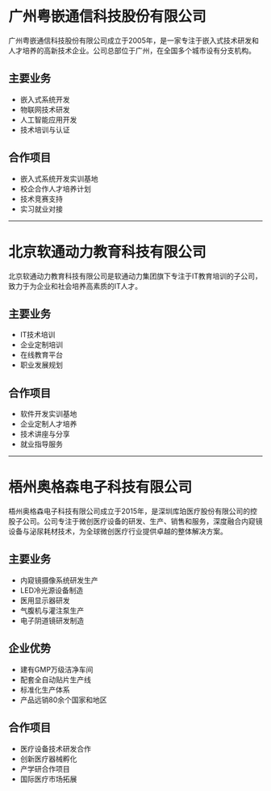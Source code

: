 # 广州粤嵌通信科技股份有限公司

广州粤嵌通信科技股份有限公司成立于2005年，是一家专注于嵌入式技术研发和人才培养的高新技术企业。公司总部位于广州，在全国多个城市设有分支机构。

## 主要业务
- 嵌入式系统开发
- 物联网技术研发
- 人工智能应用开发
- 技术培训与认证

## 合作项目
- 嵌入式系统开发实训基地
- 校企合作人才培养计划
- 技术竞赛支持
- 实习就业对接

---

# 北京软通动力教育科技有限公司

北京软通动力教育科技有限公司是软通动力集团旗下专注于IT教育培训的子公司，致力于为企业和社会培养高素质的IT人才。

## 主要业务
- IT技术培训
- 企业定制培训
- 在线教育平台
- 职业发展规划

## 合作项目
- 软件开发实训基地
- 企业定制人才培养
- 技术讲座与分享
- 就业指导服务

---

# 梧州奥格森电子科技有限公司

梧州奥格森电子科技有限公司成立于2015年，是深圳库珀医疗股份有限公司的控股子公司。公司专注于微创医疗设备的研发、生产、销售和服务，深度融合内窥镜设备与泌尿耗材技术，为全球微创医疗行业提供卓越的整体解决方案。

## 主要业务
- 内窥镜摄像系统研发生产
- LED冷光源设备制造
- 医用显示器研发
- 气腹机与灌注泵生产
- 电子阴道镜研发制造

## 企业优势
- 建有GMP万级洁净车间
- 配套全自动贴片生产线
- 标准化生产体系
- 产品远销80余个国家和地区

## 合作项目
- 医疗设备技术研发合作
- 创新医疗器械孵化
- 产学研合作项目
- 国际医疗市场拓展 